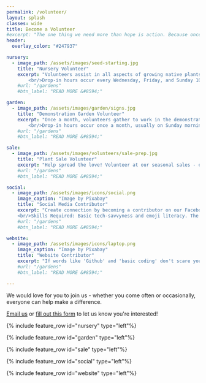 ```yaml
---
permalink: /volunteer/
layout: splash
classes: wide
title: Become a Volunteer 
#excerpt: "The one thing we need more than hope is action. Because once we start to act, hope is everywhere - Greta Thunberg"
header:
  overlay_color: "#247937"

nursery:
  - image_path: /assets/images/seed-starting.jpg 
    title: "Nursery Volunteer" 
    excerpt: "Volunteers assist in all aspects of growing native plants - from seed collection to nurturing healthy plants. Whether you are a beginner or expert gardener, we would love to have you! Note to beginner gardeners: This is an amazing hands-on learning opportunity. You'll never be mystified by the back of a seed packet again! &#128521;
        <br/>Drop-in hours occur every Wednesday, Friday, and Sunday 10a - 1p."
    #url: "/gardens" 
    #btn_label: "READ MORE &#8594;"

garden: 
  - image_path: /assets/images/garden/signs.jpg 
    title: "Demonstration Garden Volunteer" 
    excerpt: "Once a month, volunteers gather to work in the demonstration garden. Weeding, planting, mulching and lively chatter ensue.
        <br/>Drop-in hours occur once a month, usually on Sunday mornings."
    #url: "/gardens" 
    #btn_label: "READ MORE &#8594;"

sale:
  - image_path: /assets/images/volunteers/sale-prep.jpg 
    title: "Plant Sale Volunteer" 
    excerpt: "Help spread the love! Volunteer at our seasonal sales - occuring the first weekend in May and last weekend of September. There are a variety of tasks - cashier, tallying, set up, clean up, hospitality, etc."
    #url: "/gardens" 
    #btn_label: "READ MORE &#8594;"

social:
  - image_path: /assets/images/icons/social.png 
    image_caption: "Image by Pixabay"
    title: "Social Media Contributor" 
    excerpt: "Create connection by becoming a contributor on our Facebook and Instagram accounts. Ideal candidates would stop by the nursery once or twice a month to be able to share insight into nursery operations.
    <br/>Skills Required: Basic tech-savvyness and emoji literacy. The ability to take a photo on your phone, open an app, post photo with caption - done! Spend the remaining part of the day basking in dopamine."
    #url: "/gardens" 
    #btn_label: "READ MORE &#8594;"

website:
  - image_path: /assets/images/icons/laptop.png 
    image_caption: "Image by Pixabay"
    title: "Website Contributor" 
    excerpt: "If words like 'Github' and 'basic coding' don't scare you off, please join us! You're a rare intersection of computer and plant nerd and we would love to make use of your talents. You would be joining our existing website development team of one." 
    #url: "/gardens" 
    #btn_label: "READ MORE &#8594;"

---
```

<p>
We would love for you to join us - whether you come often or occasionally, everyone can help make a difference.
</p>
<p>
<a href = "mailto:northcoastcnps@gmail.com">Email us</a> or <a href="/volunteer/form/">fill out this form</a> to let us know you're interested! 
</p>

{% include feature_row id="nursery" type="left"%}

{% include feature_row id="garden" type="left"%}

{% include feature_row id="sale" type="left"%}

{% include feature_row id="social" type="left"%}

{% include feature_row id="website" type="left"%}

